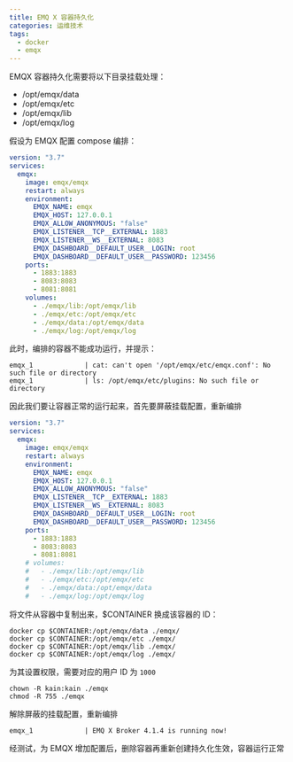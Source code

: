 ```yaml
---
title: EMQ X 容器持久化
categories: 运维技术
tags:
  - docker
  - emqx
---
```


EMQX 容器持久化需要将以下目录挂载处理：

- /opt/emqx/data
- /opt/emqx/etc
- /opt/emqx/lib
- /opt/emqx/log

<!-- more -->

假设为 EMQX 配置 compose 编排：

```yaml
version: "3.7"
services:
  emqx:
    image: emqx/emqx
    restart: always
    environment:
      EMQX_NAME: emqx
      EMQX_HOST: 127.0.0.1
      EMQX_ALLOW_ANONYMOUS: "false"
      EMQX_LISTENER__TCP__EXTERNAL: 1883
      EMQX_LISTENER__WS__EXTERNAL: 8083
      EMQX_DASHBOARD__DEFAULT_USER__LOGIN: root
      EMQX_DASHBOARD__DEFAULT_USER__PASSWORD: 123456
    ports:
      - 1883:1883
      - 8083:8083
      - 8081:8081
    volumes:
      - ./emqx/lib:/opt/emqx/lib
      - ./emqx/etc:/opt/emqx/etc
      - ./emqx/data:/opt/emqx/data
      - ./emqx/log:/opt/emqx/log
```

此时，编排的容器不能成功运行，并提示：

```shell
emqx_1             | cat: can't open '/opt/emqx/etc/emqx.conf': No such file or directory
emqx_1             | ls: /opt/emqx/etc/plugins: No such file or directory
```

因此我们要让容器正常的运行起来，首先要屏蔽挂载配置，重新编排

```yaml
version: "3.7"
services:
  emqx:
    image: emqx/emqx
    restart: always
    environment:
      EMQX_NAME: emqx
      EMQX_HOST: 127.0.0.1
      EMQX_ALLOW_ANONYMOUS: "false"
      EMQX_LISTENER__TCP__EXTERNAL: 1883
      EMQX_LISTENER__WS__EXTERNAL: 8083
      EMQX_DASHBOARD__DEFAULT_USER__LOGIN: root
      EMQX_DASHBOARD__DEFAULT_USER__PASSWORD: 123456
    ports:
      - 1883:1883
      - 8083:8083
      - 8081:8081
    # volumes:
    #   - ./emqx/lib:/opt/emqx/lib
    #   - ./emqx/etc:/opt/emqx/etc
    #   - ./emqx/data:/opt/emqx/data
    #   - ./emqx/log:/opt/emqx/log
```

将文件从容器中复制出来，$CONTAINER 换成该容器的 ID：

```shell
docker cp $CONTAINER:/opt/emqx/data ./emqx/
docker cp $CONTAINER:/opt/emqx/etc ./emqx/
docker cp $CONTAINER:/opt/emqx/lib ./emqx/
docker cp $CONTAINER:/opt/emqx/log ./emqx/
```

为其设置权限，需要对应的用户 ID 为 `1000`

```shell
chown -R kain:kain ./emqx
chmod -R 755 ./emqx
```

解除屏蔽的挂载配置，重新编排

```shell
emqx_1             | EMQ X Broker 4.1.4 is running now!
```

经测试，为 EMQX 增加配置后，删除容器再重新创建持久化生效，容器运行正常

